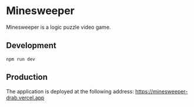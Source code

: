 # Minesweeper

Minesweeper is a logic puzzle video game.

## Development

`npm run dev`

## Production

The application is deployed at the following address: https://minesweeper-drab.vercel.app
